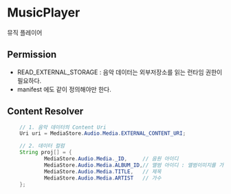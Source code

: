 # MusicPlayer
뮤직 플레이어

## Permission
* READ_EXTERNAL_STORAGE : 음악 데이터는 외부저장소를 읽는 런타임 권한이 필요하다.
* manifest 에도 같이 정의해야만 한다.

## Content Resolver
```java
    // 1. 음악 데이터의 Content Uri
    Uri uri = MediaStore.Audio.Media.EXTERNAL_CONTENT_URI;

    // 2. 데이터 컬럼
    String proj[] = {
            MediaStore.Audio.Media._ID,     // 음원 아이디
            MediaStore.Audio.Media.ALBUM_ID,// 앨범 아이디 : 앨범이미지를 가져올때 사용
            MediaStore.Audio.Media.TITLE,   // 제목
            MediaStore.Audio.Media.ARTIST   // 가수
    };

```

